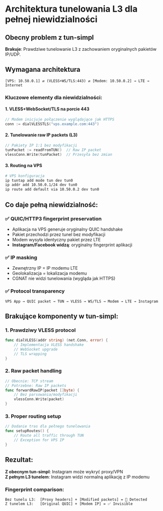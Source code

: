# Architektura tunelowania L3 dla pełnej niewidzialności

## Obecny problem z tun-simpl

**Brakuje**: Prawdziwe tunelowanie L3 z zachowaniem oryginalnych pakietów IP/UDP.

## Wymagana architektura

```
[VPS: 10.50.0.1] ⇄ (VLESS+WS/TLS:443) ⇄ [Modem: 10.50.0.2] → LTE → Internet
```

### Kluczowe elementy dla niewidzialności:

#### 1. **VLESS+WebSocket/TLS na porcie 443**
```go
// Modem inicjuje połączenie wyglądające jak HTTPS
conn := dialVLESSTLS("vps.example.com:443")
```

#### 2. **Tunelowanie raw IP packets (L3)**
```go
// Pakiety IP 1:1 bez modyfikacji
tunPacket := readFromTUN()  // Raw IP packet
vlessConn.Write(tunPacket)  // Przesyła bez zmian
```

#### 3. **Routing na VPS**
```bash
# VPS konfiguracja
ip tuntap add mode tun dev tun0
ip addr add 10.50.0.1/24 dev tun0
ip route add default via 10.50.0.2 dev tun0
```

## Co daje pełną niewidzialność:

### ✅ **QUIC/HTTP3 fingerprint preservation**
- Aplikacja na VPS generuje oryginalny QUIC handshake
- Pakiet przechodzi przez tunel bez modyfikacji
- Modem wysyła identyczny pakiet przez LTE
- **Instagram/Facebook widzą**: oryginalny fingerprint aplikacji

### ✅ **IP masking**
- Zewnętrzny IP = IP modemu LTE
- Geolokalizacja = lokalizacja modemu
- CGNAT nie widzi tunelowania (wygląda jak HTTPS)

### ✅ **Protocol transparency**
```
VPS App → QUIC packet → TUN → VLESS → WS/TLS → Modem → LTE → Instagram
```

## Brakujące komponenty w tun-simpl:

### 1. **Prawdziwy VLESS protocol**
```go
func dialVLESS(addr string) (net.Conn, error) {
    // Implementacja VLESS handshake
    // WebSocket upgrade
    // TLS wrapping
}
```

### 2. **Raw packet handling**
```go
// Obecnie: TCP stream
// Potrzebne: Raw IP packets
func forwardRawIP(packet []byte) {
    // Bez parsowania/modyfikacji
    vlessConn.Write(packet)
}
```

### 3. **Proper routing setup**
```go
// Dodanie tras dla pełnego tunelowania
func setupRoutes() {
    // Route all traffic through TUN
    // Exception for VPS IP
}
```

## Rezultat:

**Z obecnym tun-simpl**: Instagram może wykryć proxy/VPN  
**Z pełnym L3 tunelem**: Instagram widzi normalną aplikację z IP modemu

### Fingerprint comparison:
```
Bez tunelu L3:  [Proxy headers] + [Modified packets] = 🚫 Detected
Z tunelem L3:   [Original QUIC] + [Modem IP] = ✅ Invisible
```
